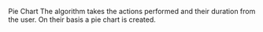 Pie Chart
The algorithm takes the actions performed and their duration from the user. On their basis a pie chart is created.
